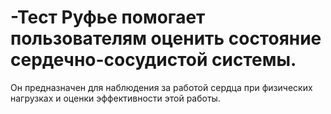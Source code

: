 # -Тест Руфье помогает пользователям оценить состояние сердечно-сосудистой системы.
Он предназначен для наблюдения за работой сердца при физических нагрузках и оценки эффективности этой работы.
